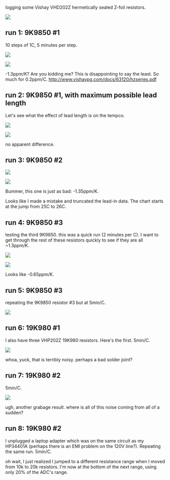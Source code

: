 logging some Vishay VHD202Z hermetically sealed Z-foil resistors.

![](IMG_2260.JPG)

## run 1: 9K9850 #1

10 steps of 1C, 5 minutes per step.

![](run1-9k9850-1/IMG_2261.JPG)

![](run1-9k9850-1/tempco.png)

-1.3ppm/K?  Are you kidding me?  This is disappointing to say the least.  So much for 0.2ppm/C.  http://www.vishaypg.com/docs/63120/hzseries.pdf

## run 2: 9K9850 #1, with maximum possible lead length

Let's see what the effect of lead length is on the tempco.

![](run2-9k9850-1/IMG_2262.JPG)

![](run2-9k9850-1/tempco.png)

no apparent difference.

## run 3: 9K9850 #2

![](run3-9k9850-2/IMG_2263.JPG)

![](run3-9k9850-2/tempco.png)

Bummer, this one is just as bad: -1.35ppm/K.

Looks like I made a mistake and truncated the lead-in data.  The chart starts at the jump from 25C to 26C.

## run 4: 9K9850 #3

testing the third 9K9850.  this was a quick run (2 minutes per C).  I want to get through the rest of these resistors quickly to see if they are all ~1.3ppm/K.

![](run4-9k9850-3/IMG_2266.JPG)

![](run4-9k9850-3/tempco.png)

Looks like -0.65ppm/K.

## run 5: 9K9850 #3

repeating the 9K9850 resistor #3 but at 5min/C.

![](run5-9k9850-3/tempco.png)

## run 6: 19K980 #1

I also have three VHP202Z 19K980 resistors.  Here's the first.  5min/C.

![](run6-19k970-1/tempco.png)

whoa, yuck, that is terribly noisy.  perhaps a bad solder joint?


## run 7: 19K980 #2

5min/C.


![](run7-19k970-2/tempco.png)

ugh, another grabage result.  where is all of this noise coming from all of a sudden?


## run 8: 19K980 #2

I unplugged a laptop adapter which was on the same circuit as my HP34401A (perhaps there is an EMI problem on the 120V line?).  Repeating the same run.  5min/C.

oh wait, I just realized I jumped to a different resistance range when I moved from 10k to 20k resistors.  I'm now at the bottom of the next range, using only 20% of the ADC's range.
